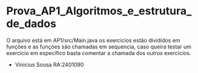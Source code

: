 # Prova_AP1_Algoritmos_e_estrutura_de_dados
O arquivo está em AP1/src/Main.java
os exercicios estão divididos em funções e as funções são chamadas em sequencia, caso queira testar um exercicio em especifico basta comentar a chamada dos outros exercicios.

- Vinicius Sousa RA:2401090
